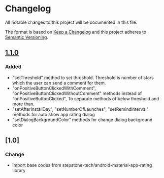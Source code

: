 # Changelog
All notable changes to this project will be documented in this file.

The format is based on [Keep a Changelog](http://keepachangelog.com/en/1.0.0/)
and this project adheres to [Semantic Versioning](http://semver.org/spec/v2.0.0.html).

## [1.1.0](https://github.com/hosseiniSeyRo/android-app-rating/compare/1.0...1.1.0)
### Added
- "setThreshold" method to set threshold. Threshold is number of stars which the user can send a comment for them.
-  "onPositiveButtonClickedWithComment", "onPositiveButtonClickedWithoutComment" methods instead of "onPositiveButtonClicked", To separate methods of below threshold and more than.
-  "setAfterInstallDay", "setNumberOfLaunches", "setRemindInterval" methods for auto show app rating dialog
-  "setDialogBackgroundColor" methods for change dialog background color



## [1.0]
### Change
- import base codes from stepstone-tech/android-material-app-rating library


